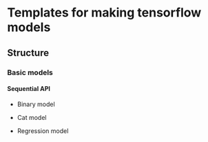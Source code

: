 # Templates for making tensorflow models

## Structure

### Basic models

#### Sequential API

- Binary model

- Cat model

- Regression model
